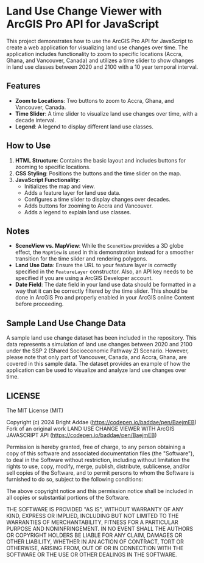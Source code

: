 # Land Use Change Viewer with ArcGIS Pro API for JavaScript

This project demonstrates how to use the ArcGIS Pro API for JavaScript to create a web application for visualizing land use changes over time. The application includes functionality to zoom to specific locations (Accra, Ghana, and Vancouver, Canada) and utilizes a time slider to show changes in land use classes between 2020 and 2100 with a 10 year temporal interval.

## Features

- **Zoom to Locations**: Two buttons to zoom to Accra, Ghana, and Vancouver, Canada.
- **Time Slider**: A time slider to visualize land use changes over time, with a decade interval.
- **Legend**: A legend to display different land use classes.

## How to Use

1. **HTML Structure**: Contains the basic layout and includes buttons for zooming to specific locations.
2. **CSS Styling**: Positions the buttons and the time slider on the map.
3. **JavaScript Functionality**: 
    - Initializes the map and view.
    - Adds a feature layer for land use data.
    - Configures a time slider to display changes over decades.
    - Adds buttons for zooming to Accra and Vancouver.
    - Adds a legend to explain land use classes.

## Notes

- **SceneView vs. MapView**: While the `SceneView` provides a 3D globe effect, the `MapView` is used in this demonstration instead for a smoother transition for the time slider and rendering polygons.
- **Land Use Data**: Ensure the URL to your feature layer is correctly specified in the `FeatureLayer` constructor. Also, an API key needs to be specified if you are using a ArcGIS Developer account.
- **Date Field**: The date field in your land use data should be formatted in a way that it can be correctly filtered by the time slider. This should be done in ArcGIS Pro and properly enabled in your ArcGIS online Content before proceeding.

## Sample Land Use Change Data

A sample land use change dataset has been included in the repository. This data represents a simulation of land use changes between 2020 and 2100 under the SSP 2 (Shared Socioeconomic Pathway 2) Scenario. However, please note that only part of Vancouver, Canada, and Accra, Ghana, are covered in this sample data. The dataset provides an example of how the application can be used to visualize and analyze land use changes over time. 

## LICENSE
The MIT License (MIT)

Copyright (c) 2024 Bright Addae (https://codepen.io/baddae/pen/BaejmEB)
Fork of an original work LAND USE CHANGE VIEWER WITH ArcGIS  JAVASCRIPT API (https://codepen.io/baddae/pen/BaejmEB)

Permission is hereby granted, free of charge, to any person obtaining a copy
of this software and associated documentation files (the "Software"), to deal
in the Software without restriction, including without limitation the rights
to use, copy, modify, merge, publish, distribute, sublicense, and/or sell
copies of the Software, and to permit persons to whom the Software is
furnished to do so, subject to the following conditions:

The above copyright notice and this permission notice shall be included in all
copies or substantial portions of the Software.

THE SOFTWARE IS PROVIDED "AS IS", WITHOUT WARRANTY OF ANY KIND, EXPRESS OR
IMPLIED, INCLUDING BUT NOT LIMITED TO THE WARRANTIES OF MERCHANTABILITY,
FITNESS FOR A PARTICULAR PURPOSE AND NONINFRINGEMENT. IN NO EVENT SHALL THE
AUTHORS OR COPYRIGHT HOLDERS BE LIABLE FOR ANY CLAIM, DAMAGES OR OTHER
LIABILITY, WHETHER IN AN ACTION OF CONTRACT, TORT OR OTHERWISE, ARISING FROM,
OUT OF OR IN CONNECTION WITH THE SOFTWARE OR THE USE OR OTHER DEALINGS IN THE
SOFTWARE.




